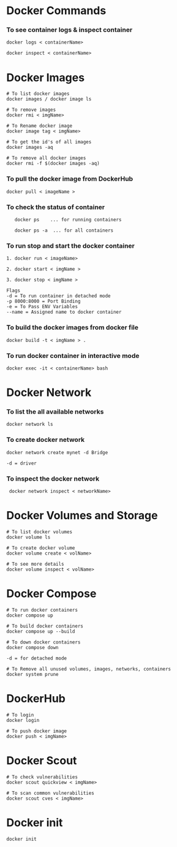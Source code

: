 # Docker Commands

### To see container logs & inspect container
```
docker logs < containerName>

docker inspect < containerName>
``` 
# Docker Images
```
# To list docker images
docker images / docker image ls

# To remove images
docker rmi < imgName>

# To Rename docker image
docker image tag < imgName>

# To get the id's of all images
docker images -aq

# To remove all docker images
docker rmi -f $(docker images -aq)
```

### To pull the docker image from DockerHub
 ```
 docker pull < imageName >
 ```

### To check the status of container
 ```
    docker ps    ... for running containers
   
    docker ps -a  ... for all containers
```

### To run stop and start the docker container
```
1. docker run < imageName>

2. docker start < imgName >

3. docker stop < imgName >

Flags
-d = To run container in detached mode
-p 8000:8000 = Port Binding
-e = To Pass ENV Variables
--name = Assigned name to docker container
```

### To build the docker images from docker file
```
docker build -t < imgName > .
```

### To run docker container in interactive mode
```
docker exec -it < containerName> bash 
```

# Docker Network

### To list the all available networks
```
docker network ls
```

### To create docker network
```
docker network create mynet -d Bridge   

-d = driver
```

### To inspect the docker network
```
 docker network inspect < networkName>
```

# Docker Volumes and Storage

```
# To list docker volumes
docker volume ls

# To create docker volume
docker volume create < volName>

# To see more details
docker volume inspect < volName>
```

# Docker Compose

```
# To run docker containers
docker compose up

# To build docker containers
docker compose up --build

# To down docker containers
docker compose down

-d = for detached mode

# To Remove all unused volumes, images, networks, containers
docker system prune
```

# DockerHub

```
# To login 
docker login

# To push docker image
docker push < imgName>
```

# Docker Scout
```
# To check vulnerabilities
docker scout quickview < imgName>

# To scan common vulnerabilities
docker scout cves < imgName>
```

# Docker init
```
docker init
```